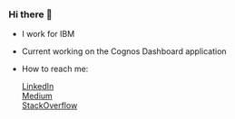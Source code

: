 ### Hi there 👋
- I work for IBM
- Current working on the Cognos Dashboard application
- How to reach me:

   [LinkedIn](https://www.linkedin.com/in/rami-abou-nassif/)  
   [Medium](https://medium.com/@rnassif)  
   [StackOverflow](https://stackoverflow.com/users/15785322/rnassif?tab=profile)  

  
<!--
**rnassif/rnassif** is a ✨ _special_ ✨ repository because its `README.md` (this file) appears on your GitHub profile.

Here are some ideas to get you started:

- 🔭 I’m currently working on ...
- 🌱 I’m currently learning ...
- 👯 I’m looking to collaborate on ...
- 🤔 I’m looking for help with ...
- 💬 Ask me about ...
- 📫 How to reach me: ...
- 😄 Pronouns: ...
- ⚡ Fun fact: ...
-->
